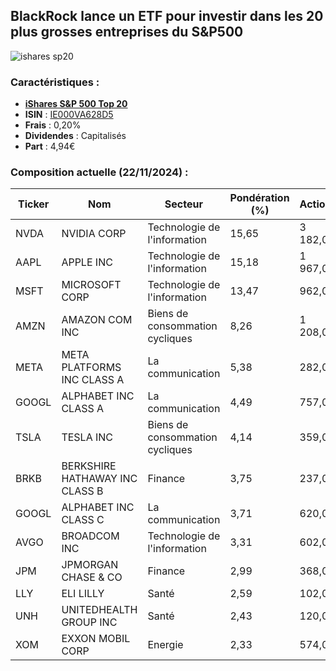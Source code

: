 ## BlackRock lance un ETF pour investir dans les 20 plus grosses entreprises du S&P500
![ishares sp20](https://i.ibb.co/6wZhdCb/SP20.png)

### Caractéristiques :
- [**iShares S&P 500 Top 20**](https://www.blackrock.com/fr/particuliers/products/339541/ishares-s-p-500-top-20-ucits-etf)
- **ISIN** : [IE000VA628D5](https://www.justetf.com/fr/etf-profile.html?isin=IE000VA628D5)
- **Frais** : 0,20%
- **Dividendes** : Capitalisés
- **Part** : 4,94€

### Composition actuelle (22/11/2024) :

| Ticker | Nom                                      | Secteur                             | Pondération (%) | Actions  | Prix    |
|--------|------------------------------------------|------------------------------------|----------------|---------|---------|
| NVDA   | NVIDIA CORP                             | Technologie de l'information      | 15,65            | 3 182,00 | 145,89  |
| AAPL   | APPLE INC                               | Technologie de l'information        | 15,18            | 1 967,00 | 229,00  |
| MSFT   | MICROSOFT CORP                         | Technologie de l'information            | 13,47             | 962,00   | 415,49  |
| AMZN   | AMAZON COM INC                          | Biens de consommation cycliques        | 8,26                 | 1 208,00 | 202,88  |
| META   | META PLATFORMS INC CLASS A             | La communication                       | 5,38                  | 282,00   | 565,52  |
| GOOGL  | ALPHABET INC CLASS A                   | La communication                         | 4,49               | 757,00   | 175,98  | 
| TSLA   | TESLA INC                              | Biens de consommation cycliques               | 4,14                | 359,00   | 342,03  |
| BRKB   | BERKSHIRE HATHAWAY INC CLASS B         | Finance                                        | 3,75                 | 237,00   | 468,83  |
| GOOGL  | ALPHABET INC CLASS C                   | La communication                        | 3,71                     | 620,00   | 177,33  | 
| AVGO   | BROADCOM INC                           | Technologie de l'information              | 3,31                       | 602,00   | 163,25  | 
| JPM    | JPMORGAN CHASE & CO                    | Finance                                     | 2,99                   | 368,00   | 240,78  | 
| LLY    | ELI LILLY                              | Santé                                     | 2,59                   | 102,00   | 753,41  |
| UNH    | UNITEDHEALTH GROUP INC                 | Santé                                       | 2,43                   | 120,00   | 600,50  | 
| XOM    | EXXON MOBIL CORP                       | Energie                                | 2,33                     | 574,00   | 120,32  | 
